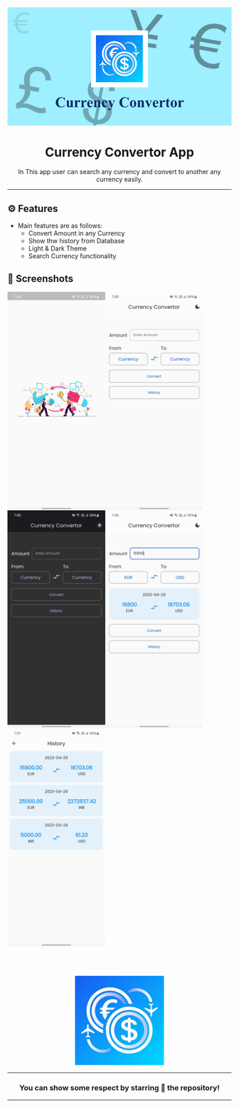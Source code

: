 <div align="center">

<img src="./assets/Screenshot/Currency Convertor Cover.jpg" width="520px">


# **Currency Convertor App**
In This app user can search any currency and convert to another any currency easily.

---
</div>

## ⚙️ Features

- Main features are as follows:
    - Convert Amount in any Currency
    - Show thw history from Database
    - Light & Dark Theme
    - Search Currency functionality


## 📲 Screenshots

<img align="left" src="./assets/Screenshot/s1.jpg" width="220px">
<img align="left" src="./assets/Screenshot/s2.jpg" width="220px">
<img align="left" src="./assets/Screenshot/s3.jpg" width="220px">
<img align="left" src="./assets/Screenshot/s4.jpg" width="220px">
<img src="./assets/Screenshot/s5.jpg" width="220px">


<br><br>


<div align="center">

<img src="./assets/images/icon.png" width="200px" height="200px">

 
---
### You can show some respect by starring 🌟 the repository!
---

</div>